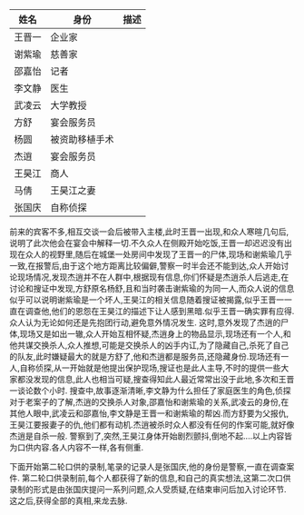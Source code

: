 | 姓名 | 身份 | 描述 |
| --- | --- | --- |
| 王晋一 | 企业家 |  |
| 谢紫瑜 | 慈善家 |  |
| 邵嘉怡 | 记者 |  |
| 李文静 | 医生 |  |
| 武凌云 | 大学教授 |  |
| 方舒 | 宴会服务员 |  |
| 杨圆 | 被资助移植手术 |  |
| 杰逍 | 宴会服务员 |  |
| 王昊江 | 商人 |  |
| 马倩 | 王昊江之妻 |  |
| 张国庆 | 自称侦探 |  |

前来的宾客不多,相互交谈一会后被带入主楼,此时王晋一出现,和众人寒暄几句后,说明了此次他会在宴会中解释一切.不久众人在侧殿开始吃饭,王晋一却迟迟没有出现在众人的视野里,随后在城堡一处房间中发现了王晋一的尸体,现场和谢紫瑜几乎一致,在报警后,由于这个地方距离比较偏僻,警察一时半会还不能到达,众人开始讨论现场情况,发现杰逍并不在人群中,根据现有信息,你们怀疑是杰逍杀人后逃走,在讨论和搜证中发现,方舒原名杨舒,且和当时袭击谢紫瑜的为同一人,而众人说的信息似乎可以说明谢紫瑜是一个坏人,王昊江的相关信息随着搜证被揭露,似乎王晋一一直在调查他,他们的恩怨在王昊江的描述下让人感到黑暗.似乎王晋一确实罪有应得.众人认为无论如何还是先抱团行动,避免意外情况发生.
这时,意外发现了杰逍的尸体,现场又是如出一辙,众人开始互相怀疑,杰逍身上的物品显示,现场还有一个人,和他共谋交换杀人,众人推想,可能是交换杀人的凶手内讧,为了隐藏自己,杀死了自己的队友,此时嫌疑最大的就是方舒了,他和杰逍都是服务员,还隐藏身份.现场还有一人,自称侦探,从一开始就是他提出保护现场,搜证也是此人主导,不时的提供一些大家都没发现的信息,此人也相当可疑,搜查得知此人最近常常出没于此地,多次和王晋一谈论数个小时.
搜查中,故事逐渐清晰,李文静为什么担任了家庭医生的角色,侦探对于老案子的了解,杰逍的交换杀人对象,邵嘉怡和谢紫瑜的关系,武凌云的身份,在其他人眼中,武凌云和邵嘉怡,李文静是王晋一和谢紫瑜的帮凶.而方舒要为父报仇,王昊江要报妻子的仇,他们都有动机.杰逍被杀时众人都没有任何的作案可能,就好像杰逍是自杀一般.
警察到了,突然,王昊江身体开始剧烈颤抖,倒地不起....以上内容皆为口供内容.各人内容不一样,各有侧重.

下面开始第二轮口供的录制,笔录的记录人是张国庆,他的身份是警察,一直在调查案件.
第二轮口供录制前,每个人都获得了新的信息,和自己的真实想法,这第二次口供录制的形式是由张国庆提问一系列问题,众人受质疑,在结束审问后加入讨论环节.
这之后,获得全部的真相,来龙去脉.